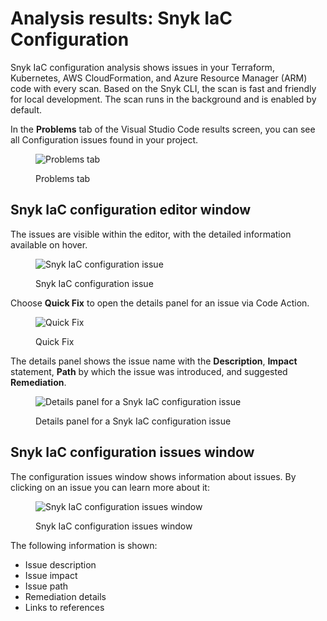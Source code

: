 # Analysis results: Snyk IaC Configuration

Snyk IaC configuration analysis shows issues in your Terraform, Kubernetes, AWS CloudFormation, and Azure Resource Manager (ARM) code with every scan. Based on the Snyk CLI, the scan is fast and friendly for local development. The scan runs in the background and is enabled by default.

In the **Problems** tab of the Visual Studio Code results screen, you can see all Configuration issues found in your project.

<figure><img src="../../../../.gitbook/assets/Screenshot 2023-03-16 at 14.32.48.png" alt="Problems tab"><figcaption><p>Problems tab</p></figcaption></figure>

## Snyk IaC configuration editor window

The issues are visible within the editor, with the detailed information available on hover.

<figure><img src="../../../../.gitbook/assets/Screenshot 2023-03-16 at 15.21.10.png" alt="Snyk IaC configuration issue"><figcaption><p>Snyk IaC configuration issue</p></figcaption></figure>

Choose **Quick Fix** to open the details panel for an issue via Code Action.

<figure><img src="../../../../.gitbook/assets/Screenshot 2023-03-16 at 15.17.50.png" alt="Quick Fix"><figcaption><p>Quick Fix</p></figcaption></figure>

The details panel shows the issue name with the **Description**, **Impact** statement, **Path** by which the issue was introduced, and suggested **Remediation**.

<figure><img src="../../../../.gitbook/assets/Screenshot 2023-03-16 at 14.32.23.png" alt="Details panel for a Snyk IaC configuration issue"><figcaption><p>Details panel for a Snyk IaC configuration issue</p></figcaption></figure>

## Snyk IaC configuration issues window

The configuration issues window shows information about issues. By clicking on an issue you can learn more about it:

<figure><img src="../../../../.gitbook/assets/Screenshot 2023-03-16 at 15.14.16.png" alt="Snyk IaC configuration issues window"><figcaption><p>Snyk IaC configuration issues window</p></figcaption></figure>

The following information is shown:

* Issue description
* Issue impact
* Issue path
* Remediation details
* Links to references
